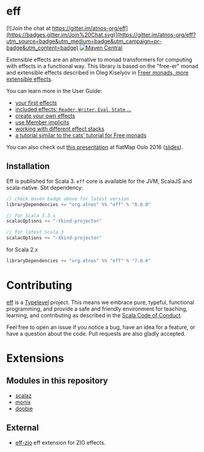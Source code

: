 # eff

[![Join the chat at https://gitter.im/atnos-org/eff](https://badges.gitter.im/Join%20Chat.svg)](https://gitter.im/atnos-org/eff?utm_source=badge&utm_medium=badge&utm_campaign=pr-badge&utm_content=badge)
[![Maven Central](https://img.shields.io/maven-central/v/org.atnos/eff_3.svg)](https://maven-badges.herokuapp.com/maven-central/org.atnos/eff_3)

Extensible effects are an alternative to monad transformers for computing with effects in a functional way.
This library is based on the "free-er" monad and extensible effects described in
Oleg Kiselyov in [Freer monads, more extensible effects](https://okmij.org/ftp/Haskell/extensible/more.pdf).

You can learn more in the User Guide:

 - [your first effects](https://atnos-org.github.io/eff/org.atnos.site.Introduction.html)
 - [included effects: `Reader`, `Writer`, `Eval`, `State`,...](https://atnos-org.github.io/eff/org.atnos.site.OutOfTheBox.html)
 - [create your own effects](https://atnos-org.github.io/eff/org.atnos.site.CreateEffects.html)
 - [use Member implicits](https://atnos-org.github.io/eff/org.atnos.site.MemberImplicits.html)
 - [working with different effect stacks](https://atnos-org.github.io/eff/org.atnos.site.TransformStack.html)
 - [a tutorial similar to the cats' tutorial for Free monads](https://atnos-org.github.io/eff/org.atnos.site.Tutorial.html)

You can also check out [this presentation](https://bit.ly/eff_flatmap_2016) at flatMap Oslo 2016 ([slides](https://www.slideshare.net/etorreborre/the-eff-monad-one-monad-to-rule-them-all)).

## Installation

Eff is published for Scala 3. `eff` core is available for the JVM, ScalaJS and scala-native. Sbt dependency:

```scala
// check maven badge above for latest version
libraryDependencies += "org.atnos" %% "eff" % "8.0.0"

// for Scala 3.3.x
scalacOptions += "-Ykind-projector"

// for latest Scala 3
scalacOptions += "-Xkind-projector"
```

for Scala 2.x

```scala
libraryDependencies += "org.atnos" %% "eff" % "7.0.6"
```

# Contributing

[eff](https://github.com/atnos-org/eff/) is a [Typelevel](https://typelevel.org) project. This means we embrace pure, typeful, functional programming,
and provide a safe and friendly environment for teaching, learning, and contributing as described in the [Scala Code of Conduct](https://www.scala-lang.org/conduct/).

Feel free to open an issue if you notice a bug, have an idea for a feature, or have a question about the code. Pull requests are also gladly accepted.

# Extensions

## Modules in this repository

- [scalaz](./scalaz)
- [monix](./monix)
- [doobie](./doobie)

## External

- [eff-zio](https://github.com/takayahilton/eff-zio) eff extension for ZIO effects.
